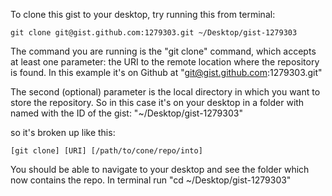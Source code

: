 To clone this gist to your desktop, try running this from terminal:

    git clone git@gist.github.com:1279303.git ~/Desktop/gist-1279303

The command you are running is the "git clone" command, which accepts
at least one parameter: the URI to the remote location where the
repository is found. In this example it's on Github at "git@gist.github.com:1279303.git"

The second (optional) parameter is the local directory in which
you want to store the repository. So in this case it's on your
desktop in a folder with named with the ID of the gist: "~/Desktop/gist-1279303"

so it's broken up like this:

    [git clone] [URI] [/path/to/cone/repo/into]


You should be able to navigate to your desktop and see the folder which now
contains the repo. In terminal run "cd ~/Desktop/gist-1279303"
